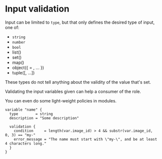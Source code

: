 # Input validation

Input can be limited to `type`, but that only defines the desired type of input, one of:

- `string`
- `number`
- `bool`
- list(<TYPE>)
- set(<TYPE>)
- map(<TYPE>)
- object({<ATTR NAME> = <TYPE>, ... })
- tuple([<TYPE>, ...])

These types do not tell anything about the validity of the value that's set.

Validating the input variables given can help a consumer of the role.

You can even do some light-weight policies in modules.

```hcl
variable "name" {
  type        = string
  description = "Some description"

  validation {
    condition     = length(var.image_id) > 4 && substr(var.image_id, 0, 3) == "my-"
    error_message = "The name must start with \"my-\", and be at least 4 characters long."
  }
}
```
